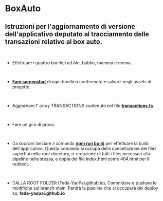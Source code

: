 # BoxAuto

## Istruzioni per l'aggiornamento di versione dell'applicativo deputato al tracciamento delle transazioni relative al box auto.

<br />

- Effettuare i quattro bonifici ad Ale, babbo, mamma e nonna.

<br />

- <u>**Fare screenshot**</u> di ogni bonifico confermato e salvarli negli assets di progetto.

<br />

- Aggiornare l' array TRANSACTIONS contenuto nel file <u>**transactions.ts**</u>.

<br />

- Fare un giro di prova.

<br />

- Da source/ lanciare il comando <u>**npm run build**</u> per effettuare la build dell'applicativo. Questo comando si occupa della cancellazione dei files superflui nella root directory, ri-creazione di tutti i files necessari alla pipeline nella stessa, e copia del file index.html come 404.html per il redirect.

<br />

- DALLA ROOT FOLDER (Fede-YaoPai.github.io), Committare e pushare le modifiche sul branch main. Partirà la pipeline che si occuperà del deploy su: **fede-yaopai.github.io**

<br />
